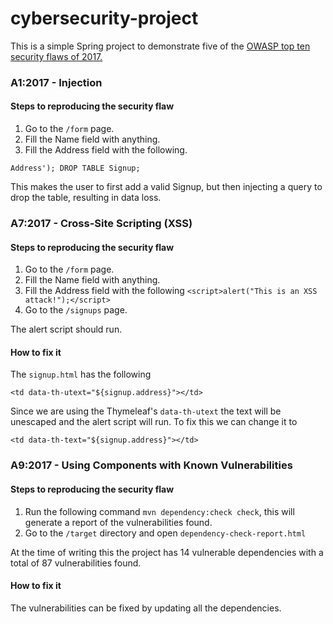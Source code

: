 # cybersecurity-project
This is a simple Spring project to demonstrate five of the [OWASP top ten security flaws of 2017.](https://www.owasp.org/images/7/72/OWASP_Top_10-2017_%28en%29.pdf.pdf)



### A1:2017 - Injection
#### Steps to reproducing the security flaw
1. Go to the `/form` page.
2. Fill the Name field with anything.
3. Fill the Address field with the following.

```
Address'); DROP TABLE Signup;
```

This makes the user to first add a valid Signup, but then injecting a query to drop the table, resulting in data loss.

### A7:2017 - Cross-Site Scripting (XSS)
#### Steps to reproducing the security flaw
1. Go to the `/form` page.
2. Fill the Name field with anything.
3. Fill the Address field with the following `<script>alert("This is an XSS attack!");</script>`
4. Go to the `/signups` page.

The alert script should run.

#### How to fix it
The `signup.html` has the following
```
<td data-th-utext="${signup.address}"></td>
```

Since we are using the Thymeleaf's `data-th-utext` the text will be unescaped and the alert script will run. To fix this we can change it to
```
<td data-th-text="${signup.address}"></td>
```

### A9:2017 - Using Components with Known Vulnerabilities
#### Steps to reproducing the security flaw
1. Run the following command `mvn dependency:check check`, this will generate a report of the vulnerabilities found.
2. Go to the `/target` directory and open `dependency-check-report.html`

At the time of writing this the project has 14 vulnerable dependencies with a total of 87 vulnerabilities found.

#### How to fix it
The vulnerabilities can be fixed by updating all the dependencies.